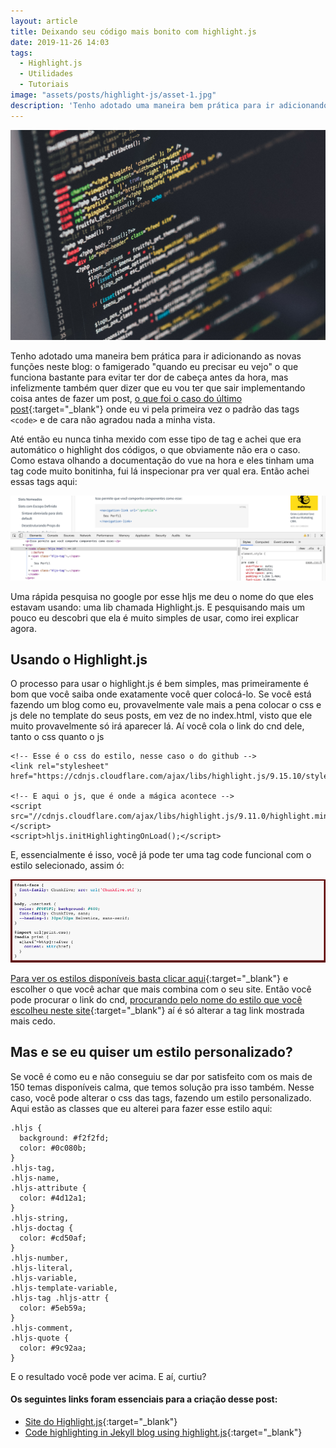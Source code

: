 ```yaml
---
layout: article
title: Deixando seu código mais bonito com highlight.js
date: 2019-11-26 14:03
tags:
  - Highlight.js
  - Utilidades
  - Tutoriais
image: "assets/posts/highlight-js/asset-1.jpg"
description: 'Tenho adotado uma maneira bem prática para ir adicionando as novas funções neste blog: o famigerado "quando eu precisar eu vejo" o que funciona bastante para evitar ter dor de cabeça antes da hora, mas infelizmente também quer dizer que eu vou ter que sair implementando coisa antes de fazer um post'
---
```


![um monitor com o código a mostra](assets/posts/highlight-js/asset-1.jpg)

Tenho adotado uma maneira bem prática para ir adicionando as novas funções neste blog: o famigerado "quando eu precisar eu vejo" o que funciona bastante para evitar ter dor de cabeça antes da hora, mas infelizmente também quer dizer que eu vou ter que sair implementando coisa antes de fazer um post, [o que foi o caso do último post](https://rochabianca.github.io/blog/slots-em-vue){:target="\_blank"} onde eu vi pela primeira vez o padrão das tags `<code>` e de cara não agradou nada a minha vista.

<!--more-->

Até então eu nunca tinha mexido com esse tipo de tag e achei que era automático o highlight dos códigos, o que obviamente não era o caso. Como estava olhando a documentação do vue na hora e eles tinham uma tag code muito bonitinha, fui lá inspecionar pra ver qual era. Então achei essas tags aqui:

![print da documentação do Vue js sobre a parte de slots, com a aba inspencionar aberta, mostrando o código da tag 'code' e suas classes](assets/posts/highlight-js/asset-2.png)

Uma rápida pesquisa no google por esse hljs me deu o nome do que eles estavam usando: uma lib chamada Highlight.js. E pesquisando mais um pouco eu descobri que ela é muito simples de usar, como irei explicar agora.

## Usando o Highlight.js

O processo para usar o highlight.js é bem simples, mas primeiramente é bom que você saiba onde exatamente você quer colocá-lo. Se você está fazendo um blog como eu, provavelmente vale mais a pena colocar o css e js dele no template do seus posts, em vez de no index.html, visto que ele muito provavelmente só irá aparecer lá. Aí você cola o link do cnd dele, tanto o css quanto o js

```
<!-- Esse é o css do estilo, nesse caso o do github -->
<link rel="stylesheet" href="https://cdnjs.cloudflare.com/ajax/libs/highlight.js/9.15.10/styles/github.min.css">

<!-- E aqui o js, que é onde a mágica acontece -->
<script src="//cdnjs.cloudflare.com/ajax/libs/highlight.js/9.11.0/highlight.min.js"></script>
<script>hljs.initHighlightingOnLoad();</script>
```

E, essencialmente é isso, você já pode ter uma tag code funcional com o estilo selecionado, assim ó:

![print do estilo 'github' no highlight.js](assets/posts/highlight-js/asset-3.png)

[Para ver os estilos disponíveis basta clicar aqui](https://highlightjs.org/static/demo/){:target="\_blank"} e escolher o que você achar que mais combina com o seu site. Então você pode procurar o link do cnd, [procurando pelo nome do estilo que você escolheu neste site](https://cdnjs.com/libraries/highlight.js/){:target="\_blank"} aí é só alterar a tag link mostrada mais cedo.

## Mas e se eu quiser um estilo personalizado?

Se você é como eu e não conseguiu se dar por satisfeito com os mais de 150 temas disponíveis calma, que temos solução pra isso também. Nesse caso, você pode alterar o css das tags, fazendo um estilo personalizado. Aqui estão as classes que eu alterei para fazer esse estilo aqui:

```
.hljs {
  background: #f2f2fd;
  color: #0c080b;
}
.hljs-tag,
.hljs-name,
.hljs-attribute {
  color: #4d12a1;
}
.hljs-string,
.hljs-doctag {
  color: #cd50af;
}
.hljs-number,
.hljs-literal,
.hljs-variable,
.hljs-template-variable,
.hljs-tag .hljs-attr {
  color: #5eb59a;
}
.hljs-comment,
.hljs-quote {
  color: #9c92aa;
}
```

E o resultado você pode ver acima. E aí, curtiu?

#### Os seguintes links foram essenciais para a criação desse post:

- [Site do Highlight.js](https://highlightjs.org/){:target="\_blank"}
- [Code highlighting in Jekyll blog using highlight.js](http://www.vishalsinha.in/2017/04/23/highlight-code-jekyll.html){:target="\_blank"}

